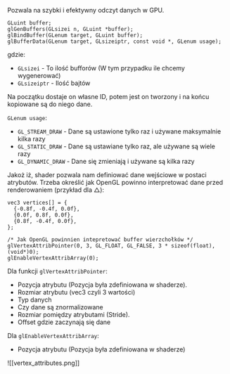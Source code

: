 Pozwala na szybki i efektywny odczyt danych w GPU.

```
GLuint buffer;
glGenBuffers(GLsizei n, GLuint *buffer);
glBindBuffer(GLenum target, GLuint buffer);
glBufferData(GLenum target, GLsizeiptr, const void *, GLenum usage);
```

gdzie:
- `GLsizei` - To ilość bufforów (W tym przypadku ile chcemy wygenerować) 
- `GLsizeiptr` - Ilość bajtów

Na początku dostaje on własne ID, potem jest on tworzony i na końcu kopiowane są do niego dane.

`GLenum usage`:
- `GL_STREAM_DRAW` - Dane są ustawione tylko raz i używane maksymalnie kilka razy
- `GL_STATIC_DRAW` - Dane są ustawiane tylko raz, ale używane są wiele razy
- `GL_DYNAMIC_DRAW` - Dane się zmieniają i używane są kilka razy

Jakoż iż, shader pozwala nam definiować dane wejściowe w postaci atrybutów. Trzeba określić jak OpenGL powinno interpretować dane przed renderowaniem (przykład dla $\triangle$):

```
vec3 vertices[] = {
  {-0.8f, -0.4f, 0.0f},
  {0.0f, 0.8f, 0.0f},
  {0.8f, -0.4f, 0.0f},
};

/* Jak OpenGL powinnien intepretować buffer wierzchołków */
glVertexAttribPointer(0, 3, GL_FLOAT, GL_FALSE, 3 * sizeof(float), (void*)0);
glEnableVertexAttribArray(0);
```

Dla funkcji `glVertexAttribPointer`:
- Pozycja atrybutu (Pozycja była zdefiniowana w shaderze). 
- Rozmiar atrybutu (vec3 czyli 3 wartości)
- Typ danych
- Czy dane są znormalizowane
- Rozmiar pomiędzy atrybutami (Stride).
- Offset gdzie zaczynają się dane

Dla `glEnableVertexAttribArray`:
- Pozycja atrybutu (Pozycja była zdefiniowana w shaderze)

![[vertex_attributes.png]]